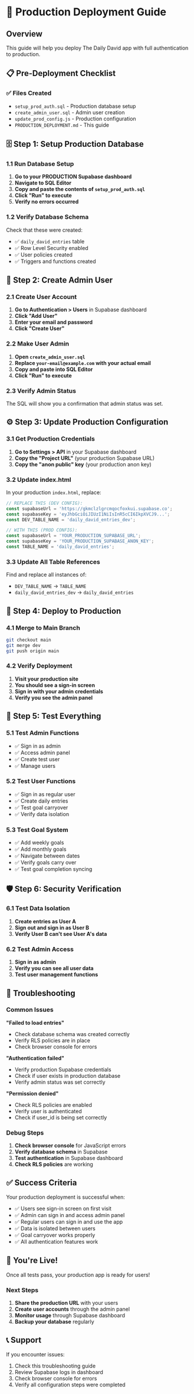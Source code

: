 # 🚀 Production Deployment Guide

## Overview
This guide will help you deploy The Daily David app with full authentication to production.

## 📋 Pre-Deployment Checklist

### ✅ Files Created
- `setup_prod_auth.sql` - Production database setup
- `create_admin_user.sql` - Admin user creation
- `update_prod_config.js` - Production configuration
- `PRODUCTION_DEPLOYMENT.md` - This guide

## 🗄️ Step 1: Setup Production Database

### 1.1 Run Database Setup
1. **Go to your PRODUCTION Supabase dashboard**
2. **Navigate to SQL Editor**
3. **Copy and paste the contents of `setup_prod_auth.sql`**
4. **Click "Run" to execute**
5. **Verify no errors occurred**

### 1.2 Verify Database Schema
Check that these were created:
- ✅ `daily_david_entries` table
- ✅ Row Level Security enabled
- ✅ User policies created
- ✅ Triggers and functions created

## 👤 Step 2: Create Admin User

### 2.1 Create User Account
1. **Go to Authentication > Users** in Supabase dashboard
2. **Click "Add User"**
3. **Enter your email and password**
4. **Click "Create User"**

### 2.2 Make User Admin
1. **Open `create_admin_user.sql`**
2. **Replace `your-email@example.com` with your actual email**
3. **Copy and paste into SQL Editor**
4. **Click "Run" to execute**

### 2.3 Verify Admin Status
The SQL will show you a confirmation that admin status was set.

## ⚙️ Step 3: Update Production Configuration

### 3.1 Get Production Credentials
1. **Go to Settings > API** in your Supabase dashboard
2. **Copy the "Project URL"** (your production Supabase URL)
3. **Copy the "anon public" key** (your production anon key)

### 3.2 Update index.html
In your production `index.html`, replace:

```javascript
// REPLACE THIS (DEV CONFIG):
const supabaseUrl = 'https://gkmclzlgrcmqocfoxkui.supabase.co';
const supabaseKey = 'eyJhbGciOiJIUzI1NiIsInR5cCI6IkpXVCJ9...';
const DEV_TABLE_NAME = 'daily_david_entries_dev';

// WITH THIS (PROD CONFIG):
const supabaseUrl = 'YOUR_PRODUCTION_SUPABASE_URL';
const supabaseKey = 'YOUR_PRODUCTION_SUPABASE_ANON_KEY';
const TABLE_NAME = 'daily_david_entries';
```

### 3.3 Update All Table References
Find and replace all instances of:
- `DEV_TABLE_NAME` → `TABLE_NAME`
- `daily_david_entries_dev` → `daily_david_entries`

## 🚀 Step 4: Deploy to Production

### 4.1 Merge to Main Branch
```bash
git checkout main
git merge dev
git push origin main
```

### 4.2 Verify Deployment
1. **Visit your production site**
2. **You should see a sign-in screen**
3. **Sign in with your admin credentials**
4. **Verify you see the admin panel**

## 🧪 Step 5: Test Everything

### 5.1 Test Admin Functions
- ✅ Sign in as admin
- ✅ Access admin panel
- ✅ Create test user
- ✅ Manage users

### 5.2 Test User Functions
- ✅ Sign in as regular user
- ✅ Create daily entries
- ✅ Test goal carryover
- ✅ Verify data isolation

### 5.3 Test Goal System
- ✅ Add weekly goals
- ✅ Add monthly goals
- ✅ Navigate between dates
- ✅ Verify goals carry over
- ✅ Test goal completion syncing

## 🛡️ Step 6: Security Verification

### 6.1 Test Data Isolation
1. **Create entries as User A**
2. **Sign out and sign in as User B**
3. **Verify User B can't see User A's data**

### 6.2 Test Admin Access
1. **Sign in as admin**
2. **Verify you can see all user data**
3. **Test user management functions**

## 🚨 Troubleshooting

### Common Issues

**"Failed to load entries"**
- Check database schema was created correctly
- Verify RLS policies are in place
- Check browser console for errors

**"Authentication failed"**
- Verify production Supabase credentials
- Check if user exists in production database
- Verify admin status was set correctly

**"Permission denied"**
- Check RLS policies are enabled
- Verify user is authenticated
- Check if user_id is being set correctly

### Debug Steps
1. **Check browser console** for JavaScript errors
2. **Verify database schema** in Supabase
3. **Test authentication** in Supabase dashboard
4. **Check RLS policies** are working

## ✅ Success Criteria

Your production deployment is successful when:
- ✅ Users see sign-in screen on first visit
- ✅ Admin can sign in and access admin panel
- ✅ Regular users can sign in and use the app
- ✅ Data is isolated between users
- ✅ Goal carryover works properly
- ✅ All authentication features work

## 🎉 You're Live!

Once all tests pass, your production app is ready for users!

### Next Steps
1. **Share the production URL** with your users
2. **Create user accounts** through the admin panel
3. **Monitor usage** through Supabase dashboard
4. **Backup your database** regularly

## 📞 Support

If you encounter issues:
1. Check this troubleshooting guide
2. Review Supabase logs in dashboard
3. Check browser console for errors
4. Verify all configuration steps were completed

